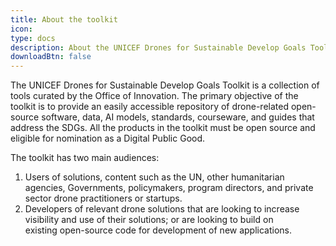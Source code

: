 ```yaml
---
title: About the toolkit
icon:
type: docs
description: About the UNICEF Drones for Sustainable Develop Goals Toolkit.
downloadBtn: false
---
```


The UNICEF Drones for Sustainable Develop Goals Toolkit is a collection of tools curated by the Office of Innovation.
The primary objective of the toolkit is to provide an easily accessible repository of drone-related open-source software, data, AI models, standards, courseware, and guides that address the SDGs.
All the products in the toolkit must be open source and eligible for nomination as a Digital Public Good. 

The toolkit has two main audiences:

1. Users of solutions, content such as the UN, other humanitarian agencies, Governments, policymakers, program directors, and private sector drone practitioners or startups.
1. Developers of relevant drone solutions that are looking to increase visibility and use of their solutions; or are looking to build on existing open-source code for development of new applications. 
